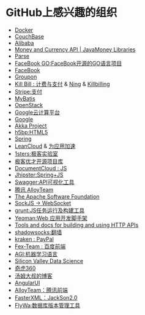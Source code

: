 GitHub上感兴趣的组织
====================
* [Docker](https://github.com/docker)
* [CouchBase](https://github.com/couchbase) 
* [Alibaba](https://github.com/alibaba)
* [Money and Currency API | JavaMoney Libraries](https://github.com/JavaMoney)
* [Parse](https://github.com/ParsePlatform)
* [FaceBook GO:FaceBook开源的GO语言项目](https://github.com/facebookgo)
* [FaceBook](https://github.com/facebook)
* [Groupon](https://github.com/groupon)
* [Kill Bill : 计费与支付](https://github.com/killbill/) & [Ning](https://github.com/ning/) & [Killbilling](https://github.com/killbilling)
* [Stripe:支付](https://github.com/stripe)
* [MyBatis](https://github.com/mybatis)
* [OpenStack](https://github.com/openstack)
* [Google云计算平台](https://github.com/googlecloudplatform)
* [Google](https://github.com/google)
* [Akka Project](https://github.com/akka)
* [h5bp:HTML5](https://github.com/h5bp)
* [Spring](https://github.com/spring-projects)
* [LeanCloud](https://github.com/leancloud) & [为应用加速](https://leancloud.cn/docs/rest_api.html)
* [1sters:极客实验室](https://github.com/1sters)
* [极客优才开源项目库](https://github.com/geekcompany)
* [DocumentCloud : JS](https://github.com/documentcloud)
* [Jhipster:Spring+JS](https://github.com/jhipster)
* [Swagger:API可视化工具](https://github.com/swagger-api)
* [腾讯 AlloyTeam](https://github.com/AlloyTeam/)
* [The Apache Software Foundation](https://github.com/apache)
* [SockJS -> WebSocket](https://github.com/sockjs)
* [grunt:JS任务运行及构建工具](https://github.com/gruntjs)
* [Yeoman:Web 应用开发脚手架](https://github.com/yeoman)
* [Tools and docs for building and using HTTP APIs](https://github.com/interagent)
* [shadowsocks:翻墙](https://github.com/shadowsocks)
* [kraken : PayPal](https://github.com/krakenjs)
* [Fex-Team : 百度前端](https://github.com/fex-team)
* [AGI:机器学习语言](https://github.com/opencog)
* [Silicon Valley Data Science](https://github.com/silicon-valley-data-science)
* [奇虎360](https://github.com/Qihoo360)
* [汤姆大叔的博客](http://www.cnblogs.com/TomXu/)
* [AngularUI](https://github.com/angular-ui)
* [AlloyTeam：腾讯前端](http://alloyteam.github.io/)
* [FasterXML：JackSon2.0](https://github.com/FasterXML)
* [FlyWa:数据库版本管理工具](https://github.com/flyway/flyway)
